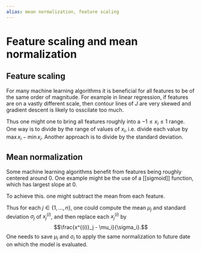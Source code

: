```yaml
---
alias: mean normalization, feature scaling
---
```

# Feature scaling and mean normalization

## Feature scaling

For many machine learning algorithms it is beneficial for all features to be of the same order of magnitude. For example in linear regression, if features are on a vastly different scale, then contour lines of $J$ are very skewed and gradient descent is likely to osscilate too much.

Thus one might one to bring all features roughly into a $-1 \le x_i \le 1$ range. One way is to divide by the range of values of $x_i$, i.e. divide each value by $\max x_i - \min x_i$. Another approach is to divide by the standard deviation.

## Mean normalization

Some machine learning algorithms benefit from features being roughly centered around $0$. One example might be the use of a [[sigmoid]] function, which has largest slope at $0$.

To achieve this. one might subtract the mean from each feature.

Thus for each $j \in \{1, \dots, n\}$, one could compute the mean $\mu_j$ and standard deviation $\sigma_j$ of $x_j^{(i)}$, and then replace each $x_j^{(i)}$ by $$\frac{x^{(i)}_j - \mu_i}{\sigma_i}.$$ One needs to save $\mu_i$ and $\sigma_i$ to apply the same normalization to future date on which the model is evaluated.